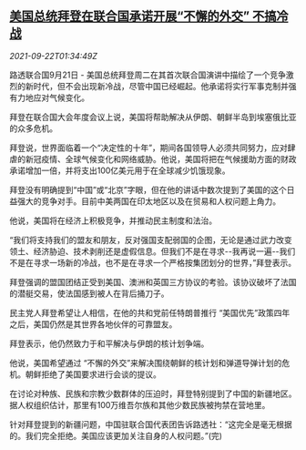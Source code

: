 <!--1632276063000-->
[美国总统拜登在联合国承诺开展“不懈的外交” 不搞冷战](https://cn.reuters.com/article/us-biden-un-assembly-speech-0922-idCNKBS2GI03V)
------

<div><i>2021-09-22T01:34:49Z</i></div><p>路透联合国9月21日 - 美国总统拜登周二在其首次联合国演讲中描绘了一个竞争激烈的新时代，但不会出现新冷战，尽管中国已经崛起。他承诺将实行军事克制并强有力地应对气候变化。</p><p>拜登在联合国大会年度会议上说，美国将帮助解决从伊朗、朝鲜半岛到埃塞俄比亚的众多危机。</p><p>拜登说，世界面临着一个“决定性的十年”，期间各国领导人必须共同努力，应对肆虐的新冠疫情、全球气候变化和网络威胁。他说，美国将把在气候援助方面的财政承诺增加一倍，并将支出100亿美元用于在全球减少饥饿现象。</p><p>拜登没有明确提到“中国”或“北京”字眼，但在他的讲话中数次提到了美国的这个日益强大的竞争对手。目前中美两国在印太地区以及在贸易和人权问题上角力。</p><p>他说，美国将在经济上积极竞争，并推动民主制度和法治。</p><p>“我们将支持我们的盟友和朋友，反对强国支配弱国的企图，无论是通过武力改变领土、经济胁迫、技术剥削还是虚假信息。但我们不是在寻求--我再说一遍--我们不是在寻求一场新的冷战，也不是在寻求一个严格按集团划分的世界，”拜登表示。</p><p>拜登强调的盟国团结正受到美国、澳洲和英国三方协议的考验。该协议破坏了法国的潜艇交易，使法国感到被人在背后捅刀子。</p><p>民主党人拜登希望让人相信，在他的共和党前任特朗普推行 “美国优先”政策四年之后，美国仍然是其世界各地伙伴的可靠盟友。</p><p>拜登表示，他仍然致力于和平解决与伊朗的核计划争端。</p><p>他说，美国希望通过 “不懈的外交”来解决围绕朝鲜的核计划和弹道导弹计划的危机。朝鲜拒绝了美国要求进行会谈的提议。</p><p>在讨论对种族、民族和宗教少数群体的压迫时，拜登特别提到了中国的新疆地区。据人权组织估计，那里有100万维吾尔族和其他少数民族被拘禁在营地里。</p><p>针对拜登提到的新疆问题，中国驻联合国代表团告诉路透社：“这完全是毫无根据的。我们完全拒绝。美国应该更加关注自身的人权问题。”(完)</p>
